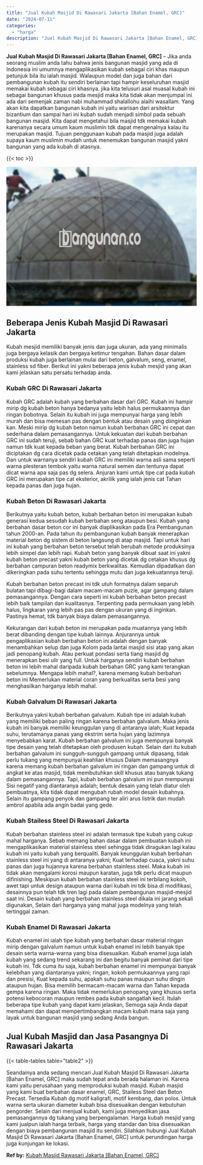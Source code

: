 ```yaml
---
title: "Jual Kubah Masjid Di Rawasari Jakarta [Bahan Enamel, GRC]"
date: "2024-07-11"
categories: 
  - "harga"
description: "Jual Kubah Masjid Di Rawasari Jakarta [Bahan Enamel, GRC]. Seandainya anda sedang mencari Jual Kubah Masjid Di Rawasari Jakarta [Bahan Enamel, GRC] maka su..."
---
```


**Jual Kubah Masjid Di Rawasari Jakarta \[Bahan Enamel, GRC\]** – Jika anda seorang muslim anda tahu bahwa jenis bangunan masjid yang ada di Indonesia ini umumnya mengaplikasikan kubah sebagai ciri khas maupun petunjuk bila itu ialah masjid. Walaupun model dan juga bahan dari pembangunan kubah itu sendiri berlainan tapi hampir keseluruhan masjid memakai kubah sebagai ciri khasnya. jika kita telusuri asal muasal kubah ini sebagai bangunan khusus pada mesjid maka kita tidak akan menjumpai ini ada dari semenjak zaman nabi muhammad shalallohu alaihi wasallam. Yang akan kita dapatkan bangunan kubah ini yaitu warisan dari arsitektur bizantium dan sampai hari ini kubah sudah menjadi simbol pada sebuah bangunan masjid. Kita dapat mengetahui bila masjid tdk memakai kubah karenanya secara umum kaum muslimin tdk dapat mengenalnya kalau itu merupakan masjid. Tujuan penggunaan kubah pada masjid juga adalah supaya kaum muslimin mudah untuk menemukan bangunan masjid yakni bangunan yang ada kubah di atasnya.

{{< toc >}}

![Jual Kubah Masjid Di Rawasari Jakarta [Bahan Enamel, GRC]](/images/jual-kubah-masjid-15.png)

## Beberapa Jenis Kubah Masjid Di Rawasari Jakarta

Kubah mesjid memiliki banyak jenis dan juga ukuran, ada yang minimalis juga bergaya kelasik dan bergaya ketimur tengahan. Bahan dasar dalam produksi kubah juga berlainan mulai dari beton, galvalum, seng, enamel, stainless sd fiber. Berikut ini yakni beberapa jenis kubah mesjid yang akan kami jelaskan satu persatu terhadap anda.

### Kubah GRC Di Rawasari Jakarta

Kubah GRC adalah kubah yang berbahan dasar dari GRC. Kubah ini hampir mirip dg kubah beton hanya bedanya yaitu lebih halus permukaannya dan ringan bobotnya. Selain itu kubah ini juga mempunyai harga yang lebih murah dan bisa memesan pas dengan bentuk atau desain yang diinginkan kan. Meski mirip dg kubah beton namun kubah berbahan GRC ini cepat dan sederhana dalam pemasangannya. Untuk kekuatan dari kubah berbahan GRC ini sudah teruji, sebab bahan GRC kuat terhadap panas dan juga hujan namun tdk kuat kepada beban yang berat. Kubah berbahan GRC ini diciptakan dg cara dicetak pada cetakan yang telah ditetapkan modelnya. Dan untuk warnanya sendiri kubah GRC ini memiliki warna asli sama seperti warna plesteran tembok yaitu warna natural semen dan tentunya dapat dicat warna apa saja pas dg selera. Anjuran kami untuk tipe cat pada kubah GRC ini merupakan tipe cat eksterior, akrilik yang ialah jenis cat Tahan kepada panas dan juga hujan.

### Kubah Beton Di Rawasari Jakarta

Berikutnya yaitu kubah beton, kubah berbahan beton ini merupakan kubah generasi kedua sesudah kubah berbahan seng ataupun besi. Kubah yang berbahan dasar beton cor ini banyak diaplikasikan pada Era Pembangunan tahun 2000-an. Pada tahun itu pembangunan kubah banyak menerapkan material beton dg sistem di beton langsung di atap masjid. Tapi untuk hari ini kubah yang berbahan beton tersebut telah berubah metode produksinya lebih simpel dan lebih rapi. Kubah beton yang banyak dibuat saat ini yakni kubah beton precast yakni kubah beton yang dicetak dg cetakan khusus dg berbahan campuran beton readymix berkwalitas. Kemudian dipadatkan dan dikeringkan pada suhu tertentu sehingga mutu dan juga kekuatannya teruji.

Kubah berbahan beton precast ini tdk utuh formatnya dalam separuh bulatan tapi dibagi-bagi dalam macam-macam puzle, agar gampang dalam pemasangannya. Dengan cara seperti ini kubah berbahan beton precast lebih baik tampilan dan kualitasnya. Terpenting pada permukaan yang lebih halus, lingkaran yang lebih pas pas dengan ukuran yang di inginkan. Pastinya hemat, tdk banyak biaya dalam pemasangannya.

Kekurangan dari kubah beton ini merupakan pada muatannya yang lebih berat dibanding dengan tipe kubah lainnya. Anjurannya untuk pengaplikasian kubah berbahan beton ini adalah dengan banyak menambahkan selup dan juga Kolom pada lantai masjid sisi atap yang akan jadi penopang kubah. Atau perkuat pondasi serta tiang masjid dg menerapkan besi ulir yang full. Untuk harganya sendiri kubah berbahan beton ini lebih mahal daripada kubah berbahan GRC yang kami terangkan sebelumnya. Mengapa lebih mahal?, karena memang kubah berbahan beton ini Memerlukan material coran yang berkualitas serta besi yang menghasilkan harganya lebih mahal.

### Kubah Galvalum Di Rawasari Jakarta

Berikutnya yakni kubah berbahan galvalum. Kubah tipe ini adalah kubah yang memiliki beban paling ringan karena berbahan galvalum. Maka jenis kubah ini banyak memiliki keunggulan yang di antaranya ialah; Kuat kepada suhu, terutamanya panas yang ekstrim serta hujan yang lazimnya menyebabkan karat. Kubah berbahan galvalum ini juga mempunyai banyak tipe desain yang telah ditetapkan oleh produsen kubah. Selain dari itu kubah berbahan galvalum ini sungguh-sungguh gampang untuk dipasang, tidak perlu tukang yang mempunyai keahlian khusus Dalam memasangnya karena memang kubah berbahan galvalum ini ringan dan gampang untuk di angkat ke atas masjid, tidak membutuhkan skill khusus atau banyak tukang dalam pemasangannya. Tapi, kubah berbahan galvalum ini pun mempunyai Sisi negatif yang diantaranya adalah; bentuk desain yang telah diatur oleh pembuatnya, kita tidak dapat mengubah rubah model desain kubahnya. Selain itu gampang penyok dan gampang ter aliri arus listrik dan mudah ambrol apabila ada angin badai yang gede.

### Kubah Stailess Steel Di Rawasari Jakarta

Kubah berbahan stainless steel ini adalah termasuk tipe kubah yang cukup mahal harganya. Sebab memang bahan dasar dalam pembuatan kubah ini mengaplikasikan material stainless steel sehingga tidak diragukan lagi kalau kubah ini yaitu kubah yang berqualiti. Banyak keunggulan kubah berbahan stainless steel ini yang di antaranya yakni; Kuat terhadap cuaca, yakni suhu panas dan juga hujannya karena berbahan stainless steel. Maka kubah ini tidak akan mengalami korosi maupun karatan, juga tdk perlu dicat maupun difinishing. Meskipun kubah berbahan stainless steel ini terbilang kokoh, awet tapi untuk design ataupun warna dari kubah ini tdk bisa di modifikasi, desainnya pun telah tdk tren lagi pada dalam pembangunan masjid-mesjid saat ini. Desain kubah yang berbahan stainless steel dikala ini jarang sekali digunakan, Selain dari harganya yang mahal juga modelnya yang telah tertinggal zaman.

### Kubah Enamel Di Rawasari Jakarta

Kubah enamel ini ialah tipe kubah yang berbahan dasar material ringan mirip dengan galvalum namun untuk kubah enamel ini lebih banyak tipe desain serta warna-warna yang bisa disesuaikan. Kubah enamel juga ialah kubah yang sedang trend sekarang ini dan begitu banyak peminat dari tipe kubah ini. Tdk cuma itu saja, kubah berbahan enamel ini mempunyai banyak kelebihan yang diantaranya yakni; ringan, kokoh permukaannya yang rapi dan presisi, Kuat kepada suhu, apakah suhu panas maupun suhu dingin ataupun hujan. Bisa memilih bermacam-macam warna dan Tahan kepada gempa karena ringan. Maka tidak memerlukan penopang yang khusus serta potensi kebocoran maupun rembes pada kubah sangatlah kecil. Itulah beberapa tipe kubah yang dapat kami jelaskan, Semoga saja Anda dapat memahami dan dapat mempertimbangkan macam kubah mana saja yang layak untuk bangunan masjid yang sedang Anda bangun.

## Jual Kubah Masjid dan Jasa Pasangnya Di Rawasari Jakarta

{{< table-tables table="table2" >}}

Seandainya anda sedang mencari Jual Kubah Masjid Di Rawasari Jakarta \[Bahan Enamel, GRC\] maka sudah tepat anda berada halaman ini. Karena kami yaitu perusahaan yang memproduksi kubah masjid. Kubah masjid yang kami buat berbahan dasar enamel, GRC, Stailess Steel dan Beton Precast. Tersedia Kubah dg motif kaligrafi, motif kembang, dan polos. Untuk warna serta ukuran diameter kubah bisa disesuaikan dengan kebutuhan pengorder. Selain dari menjual kubah, kami juga menyedikan jasa pemasangannya dg tukang yang berpengalaman. Harga kubah mesjid yang kami jualpun ialah harga terbaik, harga yang standar dan bisa disesuaikan dengan biaya pembangunan masjid itu sendiri. Silahkan hubungi Jual Kubah Masjid Di Rawasari Jakarta \[Bahan Enamel, GRC\] untuk perundingan harga juga kunjungan ke lokasi.

**Ref by:** [Kubah Masjid Rawasari Jakarta [Bahan Enamel, GRC]](https://id.wikipedia.org/wiki/Kubah)
